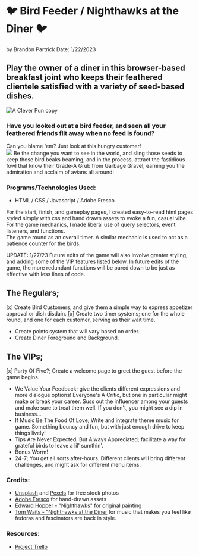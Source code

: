 # 🐦 Bird Feeder / Nighthawks at the Diner 🐦

by Brandon Partrick
Date: 1/22/2023

## Play the owner of a diner in this browser-based breakfast joint who keeps their feathered clientele satisfied with a variety of seed-based dishes.

![A Clever Pun copy](https://user-images.githubusercontent.com/118389811/213970983-72008fb2-0f36-405e-b625-785c45e6f9e8.jpg)

### Have you looked out at a bird feeder, and seen all your feathered friends flit away when no feed is found?

Can you blame 'em? Just look at this hungry customer!  
![](https://images.unsplash.com/photo-1529570058547-733204bf87e5?ixlib=rb-4.0.3&ixid=MnwxMjA3fDB8MHxwaG90by1wYWdlfHx8fGVufDB8fHx8&auto=format&fit=crop&w=2862&q=80)
Be the change you want to see in the world, and sling those seeds to keep those bird beaks beaming, and in the process, attract the fastidious fowl that know their Grade-A Grub from Garbage Gravel, earning you the admiration and acclaim of avians all around!

### Programs/Technologies Used:

- HTML / CSS / Javascript / Adobe Fresco 

For the start, finish, and gameplay pages, I created easy-to-read html pages styled simply with css and hand drawn assets to evoke a fun, casual vibe.
For the game mechanics, I made liberal use of query selectors, event listeners, and functions.  
The game round as an overall timer.  A similar mechanic is used to act as a patience counter for the birds. 

UPDATE: 1/27/23
Future edits of the game will also involve greater styling, and adding some of the VIP features listed below.
In future edits of the game, the more redundant functions will be pared down to be just as effective with less lines of code.

## The Regulars;

[x] Create Bird Customers, and give them a simple way to express appetizer approval or dish disdain.
[x] Create two timer systems; one for the whole round, and one for each customer, serving as their wait time.
- Create points system that will vary based on order.
- Create Diner Foreground and Background.

## The VIPs;

[x] Party Of Five?; Create a welcome page to greet the guest before the game begins.
- We Value Your Feedback; give the clients different expressions and more dialogue options!
  Everyone's A Critic, but one in particular might make or break your career. Suss out the influencer among your guests and make sure to treat them well. If you don't, you might see a dip in business...
- If Music Be The Food Of Love; Write and integrate theme music for game. Something bouncy and fun, but with just enough drive to keep things lively!
- Tips Are Never Expected, But Always Appreciated; facilitate a way for grateful birds to leave a lil' sumthin'.
- Bonus Worm!
- 24-7; You get all sorts after-hours. Different clients will bring different challenges, and might ask for different menu items.

### Credits:

- [Unsplash](https://unsplash.com/) and [Pexels](https://www.pexels.com/) for free stock photos
- [Adobe Fresco](https://www.adobe.com/products/fresco.html) for hand-drawn assets
- [Edward Hopper - "Nighthawks"](https://www.artic.edu/artworks/111628/nighthawks) for original painting
- [Tom Waits - "Nighthawks at the Diner](https://open.spotify.com/album/5ejL5NoRtasMA1e3znuIlQ?si=ntEJ3UHOQqy23GxJnSqsYg) for music that makes you feel like fedoras and fascinators are back in style.

### Resources:

- [Project Trello](https://trello.com/b/WmTPwUX4/bird-feeder-nighthawks-at-the-diner)
